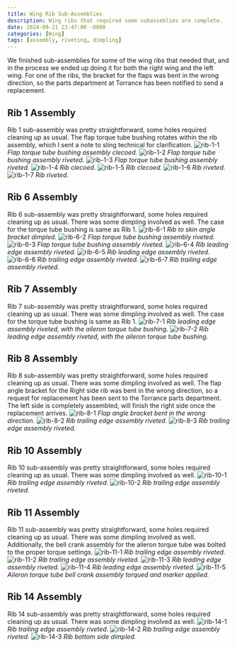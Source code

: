 ```yaml
---
title: Wing Rib Sub-Assemblies
description: Wing ribs that required some subasseblies are complete.
date: 2024-09-21 23:47:00 -0600
categories: [Wing]
tags: [assembly, riveting, dimpling]
---
```


We finished sub-assemblies for some of the wing ribs that needed that, and in the process we ended up doing it for both the right wing and the left wing. For one of the ribs, the bracket for the flaps was bent in the wrong direction, so the parts department at Torrance has been notified to send a replacement.

## Rib 1 Assembly
Rib 1 sub-assembly was pretty straightforward, some holes required cleaning up as usual. The flap torque tube bushing rotates within the rib assembly, which I sent a note to sling technical for clarification.
![rib-1-1](/assets/img/posts/wing/rib-1-assembly-1.jpg)
_Flap torque tube bushing assembly clecoed._
![rib-1-2](/assets/img/posts/wing/rib-1-assembly-2.jpg)
_Flap torque tube bushing assembly riveted._
![rib-1-3](/assets/img/posts/wing/rib-1-assembly-3.jpg)
_Flap torque tube bushing assembly riveted._
![rib-1-4](/assets/img/posts/wing/rib-1-assembly-4.jpg)
_Rib clecoed._
![rib-1-5](/assets/img/posts/wing/rib-1-assembly-5.jpg)
_Rib clecoed._
![rib-1-6](/assets/img/posts/wing/rib-1-assembly-6.jpg)
_Rib riveted._
![rib-1-7](/assets/img/posts/wing/rib-1-assembly-7.jpg)
_Rib riveted._

## Rib 6 Assembly
Rib 6 sub-assembly was pretty straightforward, some holes required cleaning up as usual. There was some dimpling involved as well. The case for the torque tube bushing is same as Rib 1.
![rib-6-1](/assets/img/posts/wing/rib-6-assembly-1.jpg)
_Rib to skin angle bracket dimpled._
![rib-6-2](/assets/img/posts/wing/rib-6-assembly-2.jpg)
_Flap torque tube bushing assembly riveted._
![rib-6-3](/assets/img/posts/wing/rib-6-assembly-3.jpg)
_Flap torque tube bushing assembly riveted._
![rib-6-4](/assets/img/posts/wing/rib-6-assembly-4.jpg)
_Rib leading edge assembly riveted._
![rib-6-5](/assets/img/posts/wing/rib-6-assembly-5.jpg)
_Rib leading edge assembly riveted._
![rib-6-6](/assets/img/posts/wing/rib-6-assembly-6.jpg)
_Rib trailing edge assembly riveted._
![rib-6-7](/assets/img/posts/wing/rib-6-assembly-7.jpg)
_Rib trailing edge assembly riveted._

## Rib 7 Assembly
Rib 7 sub-assembly was pretty straightforward, some holes required cleaning up as usual. There was some dimpling involved as well. The case for the torque tube bushing is same as Rib 1.
![rib-7-1](/assets/img/posts/wing/rib-7-assembly-1.jpg)
_Rib leading edge assembly riveted, with the aileron torque tube bushing._
![rib-7-2](/assets/img/posts/wing/rib-7-assembly-2.jpg)
_Rib leading edge assembly riveted, with the aileron torque tube bushing._

## Rib 8 Assembly
Rib 8 sub-assembly was pretty straightforward, some holes required cleaning up as usual. There was some dimpling involved as well. The flap angle bracket for the Right side rib was bent in the wrong direction, so a request for replacement has been sent to the Torrance parts department. The left side is completely assembled, will finish the right side once the replacement arrives.
![rib-8-1](/assets/img/posts/wing/rib-8-assembly-1.jpg)
_Flap angle bracket bent in the wrong direction._
![rib-8-2](/assets/img/posts/wing/rib-8-assembly-2.jpg)
_Rib trailing edge assembly riveted._
![rib-8-3](/assets/img/posts/wing/rib-8-assembly-3.jpg)
_Rib trailing edge assembly riveted._

## Rib 10 Assembly
Rib 10 sub-assembly was pretty straightforward, some holes required cleaning up as usual. There was some dimpling involved as well.
![rib-10-1](/assets/img/posts/wing/rib-10-assembly-1.jpg)
_Rib trailing edge assembly riveted._
![rib-10-2](/assets/img/posts/wing/rib-10-assembly-2.jpg)
_Rib trailing edge assembly riveted._

## Rib 11 Assembly
Rib 11 sub-assembly was pretty straightforward, some holes required cleaning up as usual. There was some dimpling involved as well. Additionally, the bell crank assembly for the aileron torque tube was bolted to the proper torque settings.
![rib-11-1](/assets/img/posts/wing/rib-11-assembly-1.jpg)
_Rib trailing edge assembly riveted._
![rib-11-2](/assets/img/posts/wing/rib-11-assembly-2.jpg)
_Rib trailing edge assembly riveted._
![rib-11-3](/assets/img/posts/wing/rib-11-assembly-3.jpg)
_Rib leading edge assembly riveted._
![rib-11-4](/assets/img/posts/wing/rib-11-assembly-4.jpg)
_Rib leading edge assembly riveted._
![rib-11-5](/assets/img/posts/wing/rib-11-assembly-5.jpg)
_Aileron torque tube bell crank assembly torqued and marker applied._

## Rib 14 Assembly
Rib 14 sub-assembly was pretty straightforward, some holes required cleaning up as usual. There was some dimpling involved as well.
![rib-14-1](/assets/img/posts/wing/rib-14-assembly-1.jpg)
_Rib trailing edge assembly riveted._
![rib-14-2](/assets/img/posts/wing/rib-14-assembly-2.jpg)
_Rib trailing edge assembly riveted._
![rib-14-3](/assets/img/posts/wing/rib-14-assembly-3.jpg)
_Rib bottom side dimpled._
